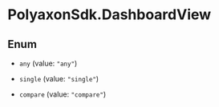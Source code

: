 # PolyaxonSdk.DashboardView

## Enum


* `any` (value: `"any"`)

* `single` (value: `"single"`)

* `compare` (value: `"compare"`)


